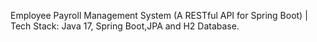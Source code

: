 Employee Payroll Management System (A RESTful API for Spring Boot) | Tech Stack: Java 17, Spring Boot,JPA and H2 Database.
